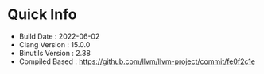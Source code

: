 # Quick Info
* Build Date : 2022-06-02
* Clang Version : 15.0.0
* Binutils Version : 2.38
* Compiled Based : https://github.com/llvm/llvm-project/commit/fe0f2c1e
